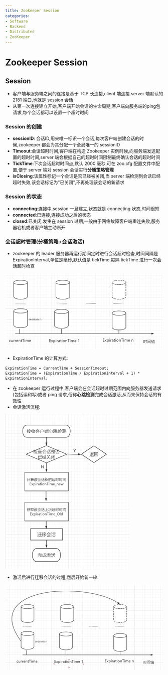 ```yaml
---
title: Zookeeper Session
categories:
- Software
- Backend
- Distributed
- ZooKeeper
---
```

# Zookeeper Session

## Session

- 客户端与服务端之间的连接是基于 TCP 长连接,client 端连接 server 端默认的 2181 端口,也就是 session 会话
- 从第一次连接建立开始,客户端开始会话的生命周期,客户端向服务端的ping包请求,每个会话都可以设置一个超时时间

### Session 的创建

- **sessionID**: 会话ID,用来唯一标识一个会话,每次客户端创建会话的时候,zookeeper 都会为其分配一个全局唯一的 sessionID
- **Timeout**:会话超时时间,客户端在构造 Zookeeper 实例时候,向服务端发送配置的超时时间,server 端会根据自己的超时时间限制最终确认会话的超时时间
- **TickTime**:下次会话超时时间点,默认 2000 毫秒,可在 zoo.cfg 配置文件中配置,便于 server 端对 session 会话实行**分桶策略管理**
- **isClosing**:该属性标记一个会话是否已经被关闭,当 server 端检测到会话已经超时失效,该会话标记为"已关闭",不再处理该会话的新请求

### Session 的状态

- **connecting**:连接中,session 一旦建立,状态就是 connecting 状态,时间很短
- **connected**:已连接,连接成功之后的状态
- **closed**:已关闭,发生在 session 过期,一般由于网络故障客户端重连失败,服务器宕机或者客户端主动断开

### 会话超时管理(分桶策略+会话激活)

- zookeeper 的 leader 服务器再运行期间定时进行会话超时检查,时间间隔是 ExpirationInterval,单位是毫秒,默认值是 tickTime,每隔 tickTime 进行一次会话超时检查

![](https://raw.githubusercontent.com/LuShan123888/Files/main/Pictures/2021-06-14-session02.png)

- ExpirationTime 的计算方式:

```
ExpirationTime = CurrentTime + SessionTimeout;
ExpirationTime = (ExpirationTime / ExpirationInterval + 1) * ExpirationInterval;
```

- 在 zookeeper 运行过程中,客户端会在会话超时过期范围内向服务器发送请求(包括读和写)或者 ping 请求,俗称**心跳检测**完成会话激活,从而来保持会话的有效性
- 会话激活流程:

<img src="https://raw.githubusercontent.com/LuShan123888/Files/main/Pictures/2021-06-14-session03.png" alt="img" style="zoom: 67%;" />

- 激活后进行迁移会话的过程,然后开始新一轮:

<img src="https://raw.githubusercontent.com/LuShan123888/Files/main/Pictures/2021-06-14-session04.png" alt="img" style="zoom:67%;" />